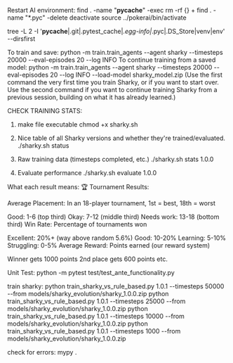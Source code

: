 
Restart AI environment:
find . -name "__pycache__" -exec rm -rf {} +
find . -name "*.pyc" -delete
deactivate
source ../pokerai/bin/activate


tree -L 2 -I '__pycache__|.git|.pytest_cache|*.egg-info|*.pyc|.DS_Store|venv|env' --dirsfirst


To train and save:
python -m train.train_agents --agent sharky --timesteps 20000 --eval-episodes 20 --log INFO
To continue training from a saved model:
python -m train.train_agents --agent sharky --timesteps 20000 --eval-episodes 20 --log INFO --load-model sharky_model.zip
(Use the first command the very first time you train Sharky, or if you want to start over.
Use the second command if you want to continue training Sharky from a previous session, building on what it has already learned.)


CHECK TRAINING STATS:

1. make file executable
chmod +x sharky.sh

2. Nice table of all Sharky versions and whether they're trained/evaluated.
./sharky.sh status

3. Raw training data (timesteps completed, etc.)
./sharky.sh stats 1.0.0

4. Evaluate performance
./sharky.sh evaluate 1.0.0


What each result means:
🏆 Tournament Results:

Average Placement: In an 18-player tournament, 1st = best, 18th = worst

Good: 1-6 (top third)
Okay: 7-12 (middle third)
Needs work: 13-18 (bottom third)
Win Rate: Percentage of tournaments won

Excellent: 20%+ (way above random 5.6%)
Good: 10-20%
Learning: 5-10%
Struggling: 0-5%
Average Reward: Points earned (our reward system)

Winner gets 1000 points
2nd place gets 600 points
etc.


Unit Test:
python -m pytest test/test_ante_functionality.py


train sharky:
python train_sharky_vs_rule_based.py 1.0.1 --timesteps 50000 --from models/sharky_evolution/sharky_1.0.0.zip
python train_sharky_vs_rule_based.py 1.0.1 --timesteps 25000 --from models/sharky_evolution/sharky_1.0.0.zip
python train_sharky_vs_rule_based.py 1.0.1 --timesteps 10000 --from models/sharky_evolution/sharky_1.0.0.zip
python train_sharky_vs_rule_based.py 1.0.1 --timesteps 1000 --from models/sharky_evolution/sharky_1.0.0.zip


check for errors:
mypy .